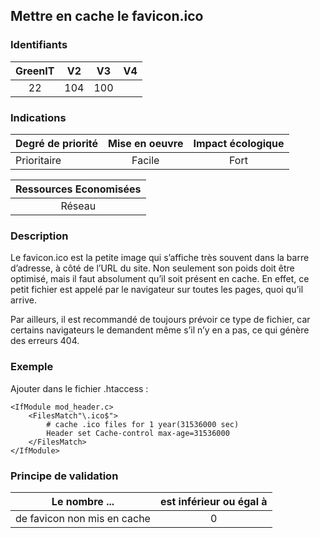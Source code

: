 ## Mettre en cache le favicon.ico

### Identifiants

| GreenIT |  V2  |  V3  |  V4  |
|:-------:|:----:|:----:|:----:|
|   22   | 104  | 100  |      |

### Indications

| Degré de priorité |      Mise en oeuvre       |  Impact écologique    | 
|-------------------|:-------------------------:|:---------------------:|
| Prioritaire       |  Facile                   |    Fort               | 


|Ressources Economisées                                      |
|:----------------------------------------------------------:|
|  Réseau  |

### Description

Le favicon.ico est la petite image qui s’affiche très souvent dans la barre d’adresse, à côté de l’URL du site. Non seulement son poids doit être optimisé, mais il faut absolument qu’il soit présent en cache. En effet, ce petit fichier est appelé par le navigateur sur toutes les pages, quoi qu’il arrive.

Par ailleurs, il est recommandé de toujours prévoir ce type de fichier, car certains navigateurs le demandent même s’il n’y en a pas, ce qui génère des erreurs 404.

### Exemple

Ajouter dans le fichier .htaccess :
```apacheconf
<IfModule mod_header.c>
    <FilesMatch"\.ico$">
        # cache .ico files for 1 year(31536000 sec)
        Header set Cache-control max-age=31536000
    </FilesMatch>
</IfModule>
```

### Principe de validation

| Le nombre ...     | est inférieur ou égal à   |  
|-------------------|:-------------------------:|
| de favicon non mis en cache  | 0  |
